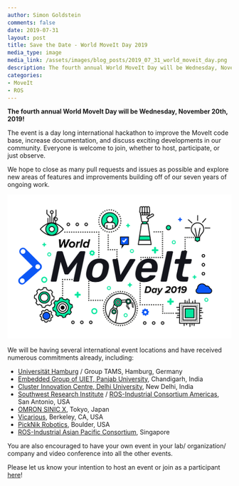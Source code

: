 ```yaml
---
author: Simon Goldstein
comments: false
date: 2019-07-31
layout: post
title: Save the Date - World MoveIt Day 2019
media_type: image
media_link: /assets/images/blog_posts/2019_07_31_world_moveit_day.png
description: The fourth annual World MoveIt Day will be Wednesday, November 20th, 2019!
categories:
- MoveIt
- ROS
---
```


**The fourth annual World MoveIt Day will be Wednesday, November 20th, 2019!**

The event is a day long international hackathon to improve the MoveIt code base, increase documentation, and discuss  exciting developments in our community. Everyone is welcome to join, whether to host, participate, or just observe. 

We hope to close as many pull requests and issues as possible and explore new areas of features and improvements building off of our seven years of ongoing work.

<img src="/assets/images/blog_posts/2019_07_31_world_moveit_day.png" alt="World Moveit Day 2019">

We will be having several international event locations and have received numerous commitments already, including:

* [Universität Hamburg](https://www.uni-hamburg.de/en.html) / Group TAMS, Hamburg, Germany
* [Embedded Group of UIET, Panjab University](http://uiet.puchd.ac.in/), Chandigarh, India
* [Cluster Innovation Centre, Delhi University](https://ducic.ac.in/), New Delhi, India
* [Southwest Research Institute](https://www.swri.org/) / [ROS-Industrial Consortium Americas](https://rosindustrial.org/ric-americas/), San Antonio, USA
* [OMRON SINIC X](https://www.omron.com/sinicx/), Tokyo, Japan
* [Vicarious](https://www.vicarious.com/), Berkeley, CA, USA
* [PickNik Robotics](https://picknik.ai/), Boulder, USA
* [ROS-Industrial Asian Pacific Consortium](https://rosindustrial.org/ric-apac/), Singapore

You are also encouraged to have your own event in your lab/ organization/ company and video conference into all the other events.

Please let us know your intention to host an event or join as a participant [here](https://docs.google.com/forms/d/e/1FAIpQLSdVJo5Kic_VxnI67YiTdktO3VRWQc5wMnsFDO1tCwWa_t61cw/viewform)!
